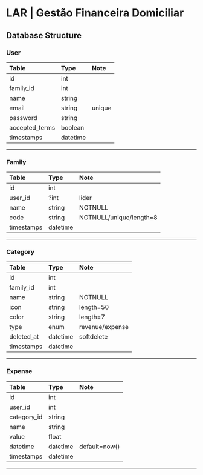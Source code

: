 # LAR | Gestão Financeira Domiciliar

## Database Structure

### User

| Table          | Type     | Note   |
| :---           | :---     | :---   |
| id             | int      |        |
| family_id      | int      |        |
| name           | string   |        |
| email          | string   | unique |
| password       | string   |        |
| accepted_terms | boolean  |        |
| timestamps     | datetime |        |

---

### Family

| Table      | Type     | Note                    |
| :---       | :---     | :---                    |
| id         | int      |                         |
| user_id    | ?int     | lider                   |
| name       | string   | NOTNULL                 |
| code       | string   | NOTNULL/unique/length=8 |
| timestamps | datetime |                         |

---

### Category

| Table      | Type     | Note            |
| :---       | :---     | :---            |
| id         | int      |                 |
| family_id  | int      |                 |
| name       | string   | NOTNULL         |
| icon       | string   | length=50       |
| color      | string   | length=7        |
| type       | enum     | revenue/expense |
| deleted_at | datetime | softdelete      |
| timestamps | datetime |                 |

---

### Expense

| Table       | Type     | Note          |
| :---        | :---     | :---          |
| id          | int      |               |
| user_id     | int      |               |
| category_id | string   |               |
| name        | string   |               |
| value       | float    |               |
| datetime    | datetime | default=now() |
| timestamps  | datetime |               |

---
